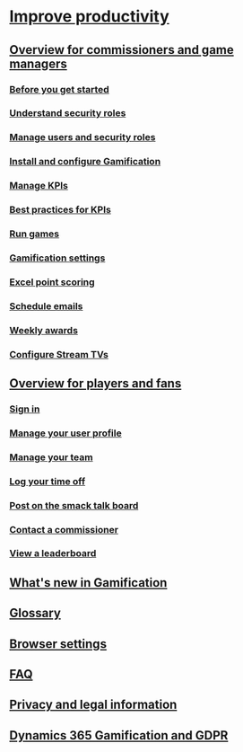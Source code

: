 # [Improve productivity](increase-employee-productivity.md)
## [Overview for commissioners and game managers](for-commissioners-game-managers.md)
### [Before you get started](get-started.md)
### [Understand security roles](understand-security-roles.md)
### [Manage users and security roles](manage-players-fans.md)
### [Install and configure Gamification](manage-gamification-in-dynamics-365-online.md)
### [Manage KPIs](configure-kpis.md)
### [Best practices for KPIs](best-practices-kpis.md)
### [Run games](run-games.md)
### [Gamification settings](personalize-game-experience.md)
### [Excel point scoring](update-scores-using-excel-point-scoring.md)
### [Schedule emails](schedule-weekly-one-time-emails.md)
### [Weekly awards](define-weekly-awards.md)
### [Configure Stream TVs](configure-view-tvs.md)
## [Overview for players and fans](for-players-fans.md)
### [Sign in](sign-in.md)
### [Manage your user profile](set-up-profile.md)
### [Manage your team](manage-fantasy-team.md)
### [Log your time off](log-time-off.md)
### [Post on the smack talk board](smack-talk-post.md)
### [Contact a commissioner](contact-commissioner.md)
### [View a leaderboard](view-leaderboard.md)
## [What's new in Gamification](release-notes.md)
## [Glossary](glossary.md)
## [Browser settings](browser-system-requirements.md)
## [FAQ](frequently-asked-questions.md)
## [Privacy and legal information](legal-information.md)
## [Dynamics 365 Gamification and GDPR](dynamics-365-gamification-gdpr.md) 
